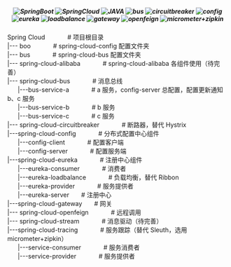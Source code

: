 <h5 align="center">
  <img alt="SpringBoot" src="https://img.shields.io/badge/-SpringBoot--3.4.X-007396?style=flat-square&logo=SpringBoot&logoColor=white" />
  <img alt="SpringCloud" src="https://img.shields.io/badge/-SpringCloud--latest-00ADD8?style=flat-square&logo=SpringCloud&logoColor=white" />
  <img alt="JAVA" src="https://img.shields.io/badge/-JDK--17-4479A1?style=flat-square&logo=JAVA&logoColor=white" />
  <img alt="bus" src="https://img.shields.io/badge/SpringCloudBus--消息总线-234479?style=flat-square&logo=bus&logoColor=white" />
  <img alt="circuitbreaker" src="https://img.shields.io/badge/-circuitbreaker--断路器-FCC624?style=flat-square&logo=circuitbreaker&logoColor=white" />
  <img alt="config" src="https://img.shields.io/badge/-SpringCloudConfig--分布式配置中心-%2335495e?style=flat-square&logo=vue.js&logoColor=white" />
  <img alt="eureka" src="https://img.shields.io/badge/-Eureka--分布式注册中心-4479A1?style=flat-square&logo=eureka&logoColor=white" />
  <img alt="loadbalance" src="https://img.shields.io/badge/-loadbalance--负载均衡-45b8d8?style=flat-square&logo=loadbalance&logoColor=white" />
  <img alt="gateway" src="https://img.shields.io/badge/-gateway--服务网关-46a2f1?style=flat-square&logo=gateway&logoColor=white" />
  <img alt="openfeign" src="https://img.shields.io/badge/-openfeign--远程调用-46a2f1?style=flat-square&logo=openfeign&logoColor=white" />
  <img alt="micrometer+zipkin" src="https://img.shields.io/badge/-micrometer+zipkin--链路追踪-F05032?style=flat-square&logo=git&logoColor=white" />
</h5>

Spring Cloud                          &nbsp;&nbsp;&nbsp;&nbsp;&nbsp;&nbsp;&nbsp;&nbsp;&nbsp;&nbsp;&nbsp;&nbsp;# 项目根目录<br>
|--- boo                              &nbsp;&nbsp;&nbsp;&nbsp;&nbsp;&nbsp;&nbsp;&nbsp;&nbsp;&nbsp;&nbsp;&nbsp;# spring-cloud-config 配置文件夹<br>
|--- bus                              &nbsp;&nbsp;&nbsp;&nbsp;&nbsp;&nbsp;&nbsp;&nbsp;&nbsp;&nbsp;&nbsp;&nbsp;# spring-cloud-bus 配置文件夹<br>
|--- spring-cloud-alibaba             &nbsp;&nbsp;&nbsp;&nbsp;&nbsp;&nbsp;&nbsp;&nbsp;&nbsp;&nbsp;&nbsp;&nbsp;# spring-cloud-alibaba 各组件使用（待完善）<br>
|--- spring-cloud-bus            &nbsp;&nbsp;&nbsp;&nbsp;&nbsp;&nbsp;&nbsp;&nbsp;&nbsp;&nbsp;&nbsp;&nbsp;# 消息总线<br>
&nbsp;&nbsp;&nbsp;&nbsp;&nbsp;&nbsp;|---bus-service-a          &nbsp;&nbsp;&nbsp;&nbsp;&nbsp;&nbsp;&nbsp;&nbsp;&nbsp;&nbsp;&nbsp;&nbsp;# a 服务，config-server 总配置，配置更新通知 b、c 服务<br>
&nbsp;&nbsp;&nbsp;&nbsp;&nbsp;&nbsp;|---bus-service-b          &nbsp;&nbsp;&nbsp;&nbsp;&nbsp;&nbsp;&nbsp;&nbsp;&nbsp;&nbsp;&nbsp;&nbsp;# b 服务<br>
&nbsp;&nbsp;&nbsp;&nbsp;&nbsp;&nbsp;|---bus-service-c          &nbsp;&nbsp;&nbsp;&nbsp;&nbsp;&nbsp;&nbsp;&nbsp;&nbsp;&nbsp;&nbsp;&nbsp;# c 服务<br>
|--- spring-cloud-circuitbreaker     &nbsp;&nbsp;&nbsp;&nbsp;&nbsp;&nbsp;&nbsp;&nbsp;&nbsp;&nbsp;&nbsp;&nbsp;# 断路器，替代 Hystrix<br>
|---spring-cloud-config             &nbsp;&nbsp;&nbsp;&nbsp;&nbsp;&nbsp;&nbsp;&nbsp;&nbsp;&nbsp;&nbsp;&nbsp;# 分布式配置中心组件<br>
&nbsp;&nbsp;&nbsp;&nbsp;&nbsp;&nbsp;|---config-client              &nbsp;&nbsp;&nbsp;&nbsp;&nbsp;&nbsp;&nbsp;&nbsp;&nbsp;&nbsp;&nbsp;&nbsp;# 配置客户端<br>
&nbsp;&nbsp;&nbsp;&nbsp;&nbsp;&nbsp;|---config-server              &nbsp;&nbsp;&nbsp;&nbsp;&nbsp;&nbsp;&nbsp;&nbsp;&nbsp;&nbsp;&nbsp;&nbsp;# 配置服务端<br>
|---spring-cloud-eureka             &nbsp;&nbsp;&nbsp;&nbsp;&nbsp;&nbsp;&nbsp;&nbsp;&nbsp;&nbsp;&nbsp;&nbsp;# 注册中心组件<br>
&nbsp;&nbsp;&nbsp;&nbsp;&nbsp;&nbsp;|---eureka-consumer            &nbsp;&nbsp;&nbsp;&nbsp;&nbsp;&nbsp;&nbsp;&nbsp;&nbsp;&nbsp;&nbsp;&nbsp;# 消费者<br>
&nbsp;&nbsp;&nbsp;&nbsp;&nbsp;&nbsp;|---eureka-loadbalance         &nbsp;&nbsp;&nbsp;&nbsp;&nbsp;&nbsp;&nbsp;&nbsp;&nbsp;&nbsp;&nbsp;&nbsp;# 负载均衡，替代 Ribbon<br>
&nbsp;&nbsp;&nbsp;&nbsp;&nbsp;&nbsp;|---eureka-provider            &nbsp;&nbsp;&nbsp;&nbsp;&nbsp;&nbsp;&nbsp;&nbsp;&nbsp;&nbsp;&nbsp;&nbsp;# 服务提供者<br>
&nbsp;&nbsp;&nbsp;&nbsp;&nbsp;&nbsp;|---eureka-server              &nbsp;&nbsp;&nbsp;&nbsp;&nbsp;&nbsp;# 注册中心<br>
|---spring-cloud-gateway            &nbsp;&nbsp;&nbsp;&nbsp;&nbsp;&nbsp;# 网关<br>
|--- spring-cloud-openfeign          &nbsp;&nbsp;&nbsp;&nbsp;&nbsp;&nbsp;&nbsp;&nbsp;&nbsp;&nbsp;&nbsp;&nbsp;# 远程调用<br>
|--- spring-cloud-stream             &nbsp;&nbsp;&nbsp;&nbsp;&nbsp;&nbsp;&nbsp;&nbsp;&nbsp;&nbsp;&nbsp;&nbsp;# 消息驱动（待完善）<br>
|---spring-cloud-tracing            &nbsp;&nbsp;&nbsp;&nbsp;&nbsp;&nbsp;&nbsp;&nbsp;&nbsp;&nbsp;&nbsp;&nbsp;# 服务跟踪（替代 Sleuth，选用 micrometer+zipkin）<br>
&nbsp;&nbsp;&nbsp;&nbsp;&nbsp;&nbsp;|---service-consumer                &nbsp;&nbsp;&nbsp;&nbsp;&nbsp;&nbsp;&nbsp;&nbsp;&nbsp;&nbsp;&nbsp;&nbsp;# 服务消费者<br>
&nbsp;&nbsp;&nbsp;&nbsp;&nbsp;&nbsp;|---service-provider                &nbsp;&nbsp;&nbsp;&nbsp;&nbsp;&nbsp;&nbsp;&nbsp;&nbsp;&nbsp;&nbsp;&nbsp;# 服务提供者<br>




